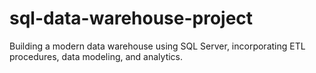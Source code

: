 # sql-data-warehouse-project
Building a modern data warehouse using SQL Server, incorporating ETL procedures, data modeling, and analytics.
